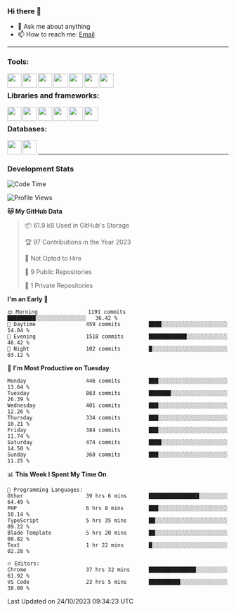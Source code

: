 ### Hi there 👋

- 💬 Ask me about anything
- 📫 How to reach me: [Email]

---

### Tools:
<img align='left' height="32" width="32" src="https://cdn.jsdelivr.net/npm/simple-icons@4.8.0/icons/phpstorm.svg" />
<img align='left' height="32" width="32" src="https://cdn.jsdelivr.net/npm/simple-icons@4.8.0/icons/webstorm.svg" />
<img align='left' height="32" width="32" src="https://cdn.jsdelivr.net/npm/simple-icons@4.8.0/icons/visualstudiocode.svg" />
<img align='left' height="32" width="32" src="https://cdn.jsdelivr.net/npm/simple-icons@4.8.0/icons/sublimetext.svg" />
<img align='left' height="32" width="32" src="https://cdn.jsdelivr.net/npm/simple-icons@4.8.0/icons/laragon.svg" />
<img align='left' height="32" width="32" src="https://cdn.jsdelivr.net/npm/simple-icons@4.8.0/icons/docker.svg" />
<img align='left' height="32" width="32" src="https://cdn.jsdelivr.net/npm/simple-icons@4.8.0/icons/amazonaws.svg" />
<br>

### Libraries and frameworks:
<img align='left' height="32" width="32" src="https://cdn.jsdelivr.net/npm/simple-icons@4.8.0/icons/laravel.svg" />
<img align='left' height="32" width="32" src="https://cdn.jsdelivr.net/npm/simple-icons@4.8.0/icons/vue-dot-js.svg" />
<img align='left' height="32" width="32" src="https://cdn.jsdelivr.net/npm/simple-icons@4.8.0/icons/node-dot-js.svg" />
<img align='left' height="32" width="32" src="https://cdn.jsdelivr.net/npm/simple-icons@4.8.0/icons/jquery.svg" />
<img align='left' height="32" width="32" src="https://cdn.jsdelivr.net/npm/simple-icons@4.8.0/icons/sass.svg" />
<img align='left' height="32" width="32" src="https://cdn.jsdelivr.net/npm/simple-icons@4.8.0/icons/tailwindcss.svg" />
<br>

### Databases:
<img align='left' height="32" width="32" src="https://cdn.jsdelivr.net/npm/simple-icons@4.8.0/icons/mysql.svg" />
<img align='left' height="32" width="32" src="https://cdn.jsdelivr.net/npm/simple-icons@4.8.0/icons/microsoftsqlserver.svg" />
<br>

---
### Development Stats
<!--START_SECTION:waka-->
![Code Time](http://img.shields.io/badge/Code%20Time-3%2C000%20hrs%2024%20mins-blue)

![Profile Views](http://img.shields.io/badge/Profile%20Views-2-blue)

**🐱 My GitHub Data** 

> 📦 61.9 kB Used in GitHub's Storage 
 > 
> 🏆 97 Contributions in the Year 2023
 > 
> 🚫 Not Opted to Hire
 > 
> 📜 9 Public Repositories 
 > 
> 🔑 1 Private Repositories 
 > 
**I'm an Early 🐤** 

```text
🌞 Morning                1191 commits        █████████░░░░░░░░░░░░░░░░   36.42 % 
🌆 Daytime                459 commits         ████░░░░░░░░░░░░░░░░░░░░░   14.04 % 
🌃 Evening                1518 commits        ████████████░░░░░░░░░░░░░   46.42 % 
🌙 Night                  102 commits         █░░░░░░░░░░░░░░░░░░░░░░░░   03.12 % 
```
📅 **I'm Most Productive on Tuesday** 

```text
Monday                   446 commits         ███░░░░░░░░░░░░░░░░░░░░░░   13.64 % 
Tuesday                  863 commits         ███████░░░░░░░░░░░░░░░░░░   26.39 % 
Wednesday                401 commits         ███░░░░░░░░░░░░░░░░░░░░░░   12.26 % 
Thursday                 334 commits         ███░░░░░░░░░░░░░░░░░░░░░░   10.21 % 
Friday                   384 commits         ███░░░░░░░░░░░░░░░░░░░░░░   11.74 % 
Saturday                 474 commits         ████░░░░░░░░░░░░░░░░░░░░░   14.50 % 
Sunday                   368 commits         ███░░░░░░░░░░░░░░░░░░░░░░   11.25 % 
```


📊 **This Week I Spent My Time On** 

```text
💬 Programming Languages: 
Other                    39 hrs 6 mins       ████████████████░░░░░░░░░   64.49 % 
PHP                      6 hrs 8 mins        ███░░░░░░░░░░░░░░░░░░░░░░   10.14 % 
TypeScript               5 hrs 35 mins       ██░░░░░░░░░░░░░░░░░░░░░░░   09.22 % 
Blade Template           5 hrs 20 mins       ██░░░░░░░░░░░░░░░░░░░░░░░   08.82 % 
Text                     1 hr 22 mins        █░░░░░░░░░░░░░░░░░░░░░░░░   02.28 % 

🔥 Editors: 
Chrome                   37 hrs 32 mins      ███████████████░░░░░░░░░░   61.92 % 
VS Code                  23 hrs 5 mins       ██████████░░░░░░░░░░░░░░░   38.08 % 
```


 Last Updated on 24/10/2023 09:34:23 UTC
<!--END_SECTION:waka-->

[huyviet]: https://huyviet.vn/
[EMAIl]: https://mail.google.com/mail/u/0/?fs=1&tf=cm&source=mailto&to=huynguyenviet0110@gmail.com

